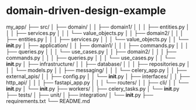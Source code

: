 # domain-driven-design-example

my_app/
  ├── src/
  │   ├── domain/
  │   │   ├── domain1/
  │   │   │   ├── entities.py
  │   │   │   ├── services.py
  │   │   │   └── value_objects.py
  │   │   ├── domain2/
  │   │   │   ├── entities.py
  │   │   │   ├── services.py
  │   │   │   └── value_objects.py
  │   │   └── __init__.py
  │   ├── application/
  │   │   ├── domain1/
  │   │   │   ├── commands.py
  │   │   │   ├── queries.py
  │   │   │   └── use_cases.py
  │   │   ├── domain2/
  │   │   │   ├── commands.py
  │   │   │   ├── queries.py
  │   │   │   └── use_cases.py
  │   │   └── __init__.py
  │   ├── infrastructure/
  │   │   ├── database/
  │   │   │   ├── repositories.py
  │   │   │   └── models.py
  │   │   ├── messaging/
  │   │   │   └── celery_app.py
  │   │   ├── external_apis/
  │   │   ├── config.py
  │   │   └── __init__.py
  │   ├── interfaces/
  │   │   ├── http_api/
  │   │   │   ├── fastapi_app.py
  │   │   │   └── routers/
  │   │   ├── cli/
  │   │   └── __init__.py
  │   └── __init__.py
  ├── workers/
  │   ├── celery_tasks.py
  │   └── __init__.py
  ├── tests/
  │   ├── unit/
  │   ├── integration/
  │   └── __init__.py
  ├── requirements.txt
  └── README.md
